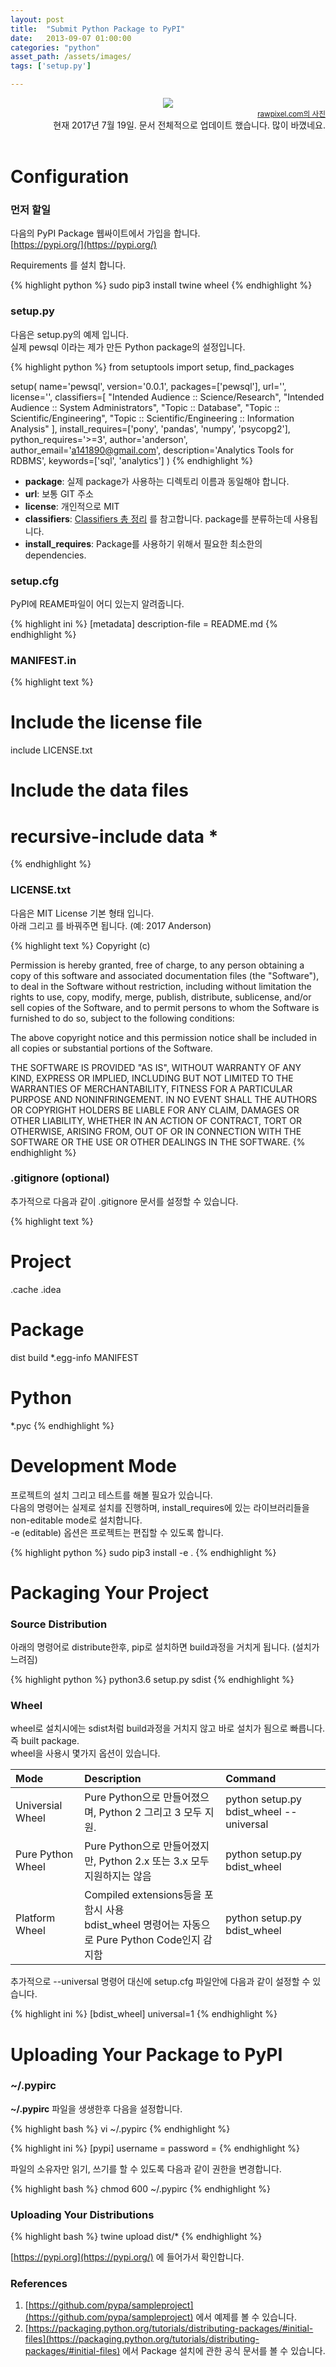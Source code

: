 ```yaml
---
layout: post
title:  "Submit Python Package to PyPI"
date:   2013-09-07 01:00:00
categories: "python"
asset_path: /assets/images/
tags: ['setup.py']

---
```


<header>
    <img src="{{ page.asset_path }}pypi_wallpaper.jpg" class="img-responsive img-rounded img-fluid">
    <div style="text-align:right;">
    <small><a href="https://unsplash.com/search/work?photo=DWui9DmfCXA">rawpixel.com의 사진</a>
    </small><br>
    현재 2017년 7월 19일. 문서 전체적으로 업데이트 했습니다. 많이 바꼈네요.
    </div>
</header>

# Configuration

### 먼저 할일

다음의 PyPI Package 웹싸이트에서 가입을 합니다.<br>
[https://pypi.org/](https://pypi.org/)

Requirements 를 설치 합니다.

{% highlight python %}
sudo pip3 install twine wheel
{% endhighlight %}



### setup.py

다음은 setup.py의 예제 입니다. <br>
실제 pewsql 이라는 제가 만든 Python package의 설정입니다.

{% highlight python %}
from setuptools import setup, find_packages

setup(
    name='pewsql',
    version='0.0.1',
    packages=['pewsql'],
    url='',
    license='',
    classifiers=[
        "Intended Audience :: Science/Research",
        "Intended Audience :: System Administrators",
        "Topic :: Database",
        "Topic :: Scientific/Engineering",
        "Topic :: Scientific/Engineering :: Information Analysis"
    ],
    install_requires=['pony', 'pandas', 'numpy', 'psycopg2'],
    python_requires='>=3',
    author='anderson',
    author_email='a141890@gmail.com',
    description='Analytics Tools for RDBMS',
    keywords=['sql', 'analytics']
)
{% endhighlight %}

* **package**: 실제 package가 사용하는 디렉토리 이름과 동일해야 합니다.
* **url**: 보통 GIT 주소
* **license**: 개인적으로 MIT
* **classifiers**: [Classifiers 총 정리](https://pypi.python.org/pypi?%3Aaction=list_classifiers) 를 참고합니다. package를 분류하는데 사용됩니다.
* **install_requires**: Package를 사용하기 위해서 필요한 최소한의 dependencies.

### setup.cfg

PyPI에 REAME파일이 어디 있는지 알려줍니다.

{% highlight ini %}
[metadata]
description-file = README.md
{% endhighlight %}


### MANIFEST.in

{% highlight text %}
# Include the license file
include LICENSE.txt

# Include the data files
# recursive-include data *
{% endhighlight %}

### LICENSE.txt

다음은 MIT License 기본 형태 입니다.<br>
아래 <year> 그리고 <copyright holders> 를 바꿔주면 됩니다. (예: 2017 Anderson)

{% highlight text %}
Copyright (c) <year> <copyright holders>

Permission is hereby granted, free of charge, to any person obtaining a copy
of this software and associated documentation files (the "Software"), to deal
in the Software without restriction, including without limitation the rights
to use, copy, modify, merge, publish, distribute, sublicense, and/or sell
copies of the Software, and to permit persons to whom the Software is
furnished to do so, subject to the following conditions:

The above copyright notice and this permission notice shall be included in all
copies or substantial portions of the Software.

THE SOFTWARE IS PROVIDED "AS IS", WITHOUT WARRANTY OF ANY KIND, EXPRESS OR
IMPLIED, INCLUDING BUT NOT LIMITED TO THE WARRANTIES OF MERCHANTABILITY,
FITNESS FOR A PARTICULAR PURPOSE AND NONINFRINGEMENT. IN NO EVENT SHALL THE
AUTHORS OR COPYRIGHT HOLDERS BE LIABLE FOR ANY CLAIM, DAMAGES OR OTHER
LIABILITY, WHETHER IN AN ACTION OF CONTRACT, TORT OR OTHERWISE, ARISING FROM,
OUT OF OR IN CONNECTION WITH THE SOFTWARE OR THE USE OR OTHER DEALINGS IN THE
SOFTWARE.
{% endhighlight %}


### .gitignore (optional)

추가적으로 다음과 같이  .gitignore 문서를 설정할 수 있습니다.

{% highlight text %}
# Project
.cache
.idea

# Package
dist
build
*.egg-info
MANIFEST

# Python
*.pyc
{% endhighlight %}




# Development Mode

프로젝트의 설치 그리고 테스트를 해볼 필요가 있습니다.<br>
다음의 명령어는 실제로 설치를 진행하며, install_requires에 있는 라이브러리들을 non-editable mode로 설치합니다.<br>
-e (editable) 옵션은 프로젝트는 편집할 수 있도록 합니다.

{% highlight python %}
sudo pip3 install -e .
{% endhighlight %}




# Packaging Your Project

### Source Distribution

아래의 명령어로 distribute한후, pip로 설치하면 build과정을 거치게 됩니다. (설치가 느려짐)

{% highlight python %}
python3.6 setup.py sdist
{% endhighlight %}


### Wheel

wheel로 설치시에는 sdist처럼 build과정을 거치지 않고 바로 설치가 됨으로 빠릅니다. 즉 built package.<br>
wheel을 사용시 몇가지 옵션이 있습니다.

| Mode | Description | Command |
|:-----|:------------|:--------|
| Universial Wheel | Pure Python으로 만들어졌으며, Python 2 그리고 3 모두 지원. | python setup.py bdist_wheel --universal |
| Pure Python Wheel | Pure Python으로 만들어졌지만, Python 2.x 또는 3.x 모두 지원하지는 않음 | python setup.py bdist_wheel |
| Platform Wheel | Compiled extensions등을 포함시 사용<br> bdist_wheel 명령어는 자동으로 Pure Python Code인지 감지함 | python setup.py bdist_wheel |

추가적으로 --universal 명령어 대신에 setup.cfg 파일안에 다음과 같이 설정할 수 있습니다.

{% highlight ini %}
[bdist_wheel]
universal=1
{% endhighlight %}


# Uploading Your Package to PyPI

### ~/.pypirc

**~/.pypirc** 파일을 생생한후 다음을 설정합니다.

{% highlight bash %}
vi ~/.pypirc
{% endhighlight %}

{% highlight ini %}
[pypi]
username = <username>
password = <password>
{% endhighlight %}

파일의 소유자만 읽기, 쓰기를 할 수 있도록 다음과 같이 권한을 변경합니다.

{% highlight bash %}
chmod 600 ~/.pypirc
{% endhighlight %}


### Uploading Your Distributions

{% highlight bash %}
twine upload dist/*
{% endhighlight %}

[https://pypi.org](https://pypi.org/) 에 들어가서 확인합니다.

### References

1. [https://github.com/pypa/sampleproject](https://github.com/pypa/sampleproject) 에서 예제를 볼 수 있습니다.
2. [https://packaging.python.org/tutorials/distributing-packages/#initial-files](https://packaging.python.org/tutorials/distributing-packages/#initial-files) 에서 Package 설치에 관한 공식 문서를 볼 수 있습니다.